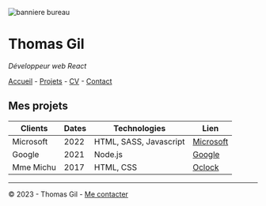 ![banniere bureau](https://www.studyrama.com/sites/default/files/inline-images/migrate/35/22985.jpg)

# Thomas Gil
*Développeur web React*

[Accueil](README.md) - [Projets](projets.md) - [CV](CV.md) - [Contact](contact.md)

## Mes projets

| Clients | Dates | Technologies | Lien |
| ----------- | ----------- | ----------- | ----------- |
| Microsoft | 2022 | HTML, SASS, Javascript | [Microsoft](https://www.microsoft.com/fr-fr) |
| Google | 2021 | Node.js | [Google](https://www.google.fr) |
| Mme Michu | 2017 | HTML, CSS | [Oclock](https://oclock.io/) |


---

© 2023 - Thomas Gil - [Me contacter](contact.md)